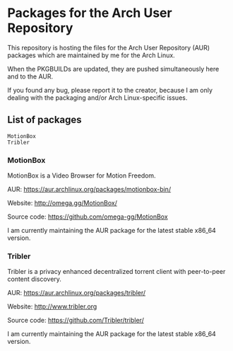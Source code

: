 # Packages for the Arch User Repository

This repository is hosting the files for the Arch User Repository (AUR) packages which are maintained by me for the Arch Linux.

When the PKGBUILDs are updated, they are pushed simultaneously here and to the AUR.

If you found any bug, please report it to the creator, because I am only dealing with the packaging and/or Arch Linux-specific issues.

## List of packages

```
MotionBox
Tribler
```

### MotionBox

MotionBox is a Video Browser for Motion Freedom.

AUR: https://aur.archlinux.org/packages/motionbox-bin/

Website: http://omega.gg/MotionBox/

Source code: https://github.com/omega-gg/MotionBox

I am currently maintaining the AUR package for the latest stable x86_64 version.

### Tribler

Tribler is a privacy enhanced decentralized torrent client with peer-to-peer content discovery.

AUR: https://aur.archlinux.org/packages/tribler/

Website: http://www.tribler.org

Source code: https://github.com/Tribler/tribler/

I am currently maintaining the AUR package for the latest stable x86_64 version.
